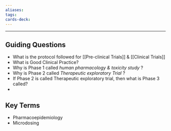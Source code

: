 ```yaml
---
aliases: 
tags: 
cards-deck: 
---
```

---

## Guiding Questions
- What is the protocol followed for [[Pre-clinical Trials]] & [[Clinical Trials]]
- What is Good Clinical Practice?
- Why is Phase 1 called *human pharmacology & toxicity study* ?
- Why is Phase 2 called *Therapeutic exploratory Trial* ?
- If Phase 2 is called Therapeutic exploratory trial, then what is Phase 3 called?
- 
## Key Terms
- Pharmacoepidemiology
- Microdosing


